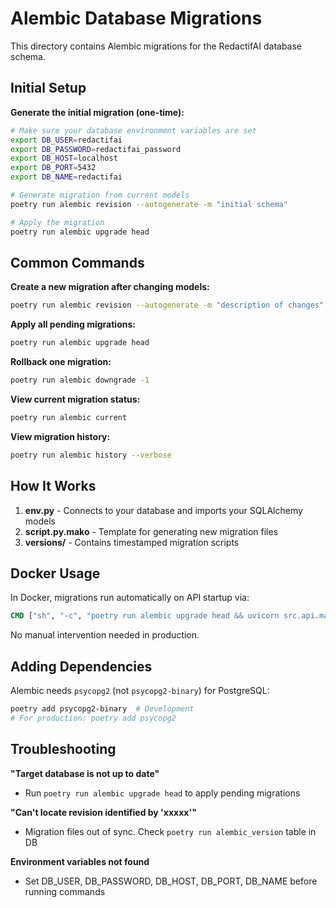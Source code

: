 # Alembic Database Migrations

This directory contains Alembic migrations for the RedactifAI database schema.

## Initial Setup

**Generate the initial migration (one-time):**

```bash
# Make sure your database environment variables are set
export DB_USER=redactifai
export DB_PASSWORD=redactifai_password
export DB_HOST=localhost
export DB_PORT=5432
export DB_NAME=redactifai

# Generate migration from current models
poetry run alembic revision --autogenerate -m "initial schema"

# Apply the migration
poetry run alembic upgrade head
```

## Common Commands

**Create a new migration after changing models:**
```bash
poetry run alembic revision --autogenerate -m "description of changes"
```

**Apply all pending migrations:**
```bash
poetry run alembic upgrade head
```

**Rollback one migration:**
```bash
poetry run alembic downgrade -1
```

**View current migration status:**
```bash
poetry run alembic current
```

**View migration history:**
```bash
poetry run alembic history --verbose
```

## How It Works

1. **env.py** - Connects to your database and imports your SQLAlchemy models
2. **script.py.mako** - Template for generating new migration files
3. **versions/** - Contains timestamped migration scripts

## Docker Usage

In Docker, migrations run automatically on API startup via:
```dockerfile
CMD ["sh", "-c", "poetry run alembic upgrade head && uvicorn src.api.main:app ..."]
```

No manual intervention needed in production.

## Adding Dependencies

Alembic needs `psycopg2` (not `psycopg2-binary`) for PostgreSQL:

```bash
poetry add psycopg2-binary  # Development
# For production: poetry add psycopg2
```

## Troubleshooting

**"Target database is not up to date"**
- Run `poetry run alembic upgrade head` to apply pending migrations

**"Can't locate revision identified by 'xxxxx'"**
- Migration files out of sync. Check `poetry run alembic_version` table in DB

**Environment variables not found**
- Set DB_USER, DB_PASSWORD, DB_HOST, DB_PORT, DB_NAME before running commands
